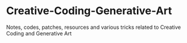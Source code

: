 # Creative-Coding-Generative-Art
Notes, codes, patches, resources and various tricks related to Creative Coding and Generative Art
